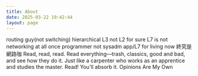 ```yaml
---
title: About
date: 2025-03-22 19:42:44
layout: page
---
```

routing guy(not switching) hierarchical L3 not L2 for sure L7 is not networking at all once programmer not sysadm app/L7 for living now 終究是網路咖
Read, read, read. Read everything—trash, classics, good and bad, and see how they do it. Just like a carpenter who works as an apprentice and studies the master. Read! You'll absorb it. Opinions Are My Own

